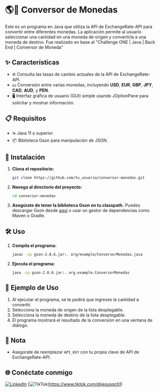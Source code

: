 # 🌎💱 Conversor de Monedas

Este es un programa en Java que utiliza la API de ExchangeRate-API para convertir entre diferentes monedas. La aplicación permite al usuario seleccionar una cantidad en una moneda de origen y convertirla a una moneda de destino.
Fue realizado en base al
"Challenge ONE | Java | Back End | Conversor de Moneda"

## ✨ Características

- 🌐 Consulta las tasas de cambio actuales de la API de ExchangeRate-API.
- 💵 Conversión entre varias monedas, incluyendo **USD**, **EUR**, **GBP**, **JPY**, **CAD**, **AUD**, y **PEN**.
- 🖥️ Interfaz gráfica de usuario (GUI) simple usando JOptionPane para solicitar y mostrar información.

## 📋 Requisitos

- ☕ Java 11 o superior.
- 📦 Biblioteca Gson para manipulación de JSON.

## 🚀 Instalación

1. **Clona el repositorio:**
    ```bash
    git clone https://github.com/tu_usuario/conversor-monedas.git
    ```
2. **Navega al directorio del proyecto:**
    ```bash
    cd conversor-monedas
    ```
3. **Asegúrate de tener la biblioteca Gson en tu classpath.** Puedes descargar Gson desde [aquí](https://github.com/google/gson) o usar un gestor de dependencias como Maven o Gradle.

## 🛠️ Uso

1. **Compila el programa:**
    ```bash
    javac -cp gson-2.8.6.jar:. org/example/ConversorMonedas.java
    ```
2. **Ejecuta el programa:**
    ```bash
    java -cp gson-2.8.6.jar:. org.example.ConversorMonedas
    ```

## 📌 Ejemplo de Uso

1. Al ejecutar el programa, se te pedirá que ingreses la cantidad a convertir.
2. Selecciona la moneda de origen de la lista desplegable.
3. Selecciona la moneda de destino de la lista desplegable.
4. El programa mostrará el resultado de la conversión en una ventana de diálogo.

## 🔑 Nota

- Asegúrate de reemplazar `API_KEY` con tu propia clave de API de ExchangeRate-API.

## 🌐 Conéctate conmigo

[![LinkedIn](https://upload.wikimedia.org/wikipedia/commons/0/01/LinkedIn_Logo.svg)](https://www.linkedin.com/in/manuel-jesus-quispe-chavez/)
[![TikTok](https://upload.wikimedia.org/wikipedia/commons/thumb/3/34/Ionicons_logo-tiktok.svg/640px-Ionicons_logo-tiktok.svg.png)(https://www.tiktok.com/@jesusqch1)

